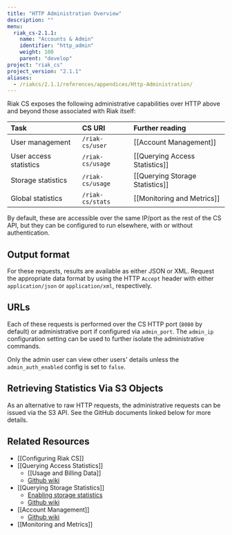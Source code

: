 ```yaml
---
title: "HTTP Administration Overview"
description: ""
menu:
  riak_cs-2.1.1:
    name: "Accounts & Admin"
    identifier: "http_admin"
    weight: 100
    parent: "develop"
project: "riak_cs"
project_version: "2.1.1"
aliases:
  - /riakcs/2.1.1/references/appendices/Http-Administration/
---
```


Riak CS exposes the following administrative capabilities over HTTP
above and beyond those associated with Riak itself:

Task | CS URI | Further reading
:----|:-------|:---------------
User management        | `/riak-cs/user`  | [[Account Management]]
User access statistics | `/riak-cs/usage` | [[Querying Access Statistics]]
Storage statistics     | `/riak-cs/usage` | [[Querying Storage Statistics]]
Global statistics      | `/riak-cs/stats` | [[Monitoring and Metrics]]

By default, these are accessible over the same IP/port as the rest of
the CS API, but they can be configured to run elsewhere, with or without
authentication.

## Output format

For these requests, results are available as either JSON or XML. Request
the appropriate data format by using the HTTP `Accept` header with
either `application/json` or `application/xml`, respectively.

## URLs

Each of these requests is performed over the CS HTTP port (`8080` by
default) or administrative port if configured via `admin_port`. The
`admin_ip` configuration setting can be used to further isolate the
administrative commands.

Only the admin user can view other users' details unless the
`admin_auth_enabled` config is set to `false`.

## Retrieving Statistics Via S3 Objects

As an alternative to raw HTTP requests, the administrative requests can
be issued via the S3 API. See the GitHub documents linked below for more
details.

## Related Resources

* [[Configuring Riak CS]]
* [[Querying Access Statistics]]
    * [[Usage and Billing Data]]
    * [Github wiki](https://github.com/basho/riak_cs/wiki/Querying-Access-Stats)
* [[Querying Storage Statistics]]
    * [Enabling storage statistics](https://github.com/basho/riak_cs/wiki/Logging-Storage-Stats)
    * [Github wiki](https://github.com/basho/riak_cs/wiki/Logging-Storage-Stats)
* [[Account Management]]
    * [Github wiki](https://github.com/basho/riak_cs/wiki/User-Management)
* [[Monitoring and Metrics]]
